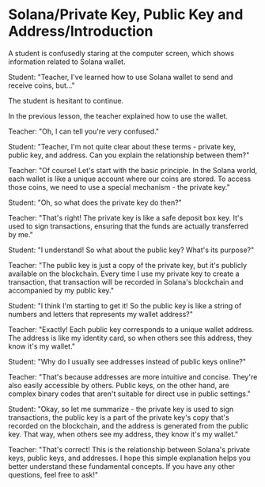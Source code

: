 # Solana/Private Key, Public Key and Address/Introduction

A student is confusedly staring at the computer screen, which shows information related to Solana wallet.

Student: "Teacher, I've learned how to use Solana wallet to send and receive coins, but..."

The student is hesitant to continue.

In the previous lesson, the teacher explained how to use the wallet.

Teacher: "Oh, I can tell you're very confused."

Student: "Teacher, I'm not quite clear about these terms - private key, public key, and address. Can you explain the relationship between them?"

Teacher: "Of course! Let's start with the basic principle. In the Solana world, each wallet is like a unique account where our coins are stored. To access those coins, we need to use a special mechanism - the private key."

Student: "Oh, so what does the private key do then?"

Teacher: "That's right! The private key is like a safe deposit box key. It's used to sign transactions, ensuring that the funds are actually transferred by me."

Student: "I understand! So what about the public key? What's its purpose?"

Teacher: "The public key is just a copy of the private key, but it's publicly available on the blockchain. Every time I use my private key to create a transaction, that transaction will be recorded in Solana's blockchain and accompanied by my public key."

Student: "I think I'm starting to get it! So the public key is like a string of numbers and letters that represents my wallet address?"

Teacher: "Exactly! Each public key corresponds to a unique wallet address. The address is like my identity card, so when others see this address, they know it's my wallet."

Student: "Why do I usually see addresses instead of public keys online?"

Teacher: "That's because addresses are more intuitive and concise. They're also easily accessible by others. Public keys, on the other hand, are complex binary codes that aren't suitable for direct use in public settings."

Student: "Okay, so let me summarize - the private key is used to sign transactions, the public key is a part of the private key's copy that's recorded on the blockchain, and the address is generated from the public key. That way, when others see my address, they know it's my wallet."

Teacher: "That's correct! This is the relationship between Solana's private keys, public keys, and addresses. I hope this simple explanation helps you better understand these fundamental concepts. If you have any other questions, feel free to ask!"
